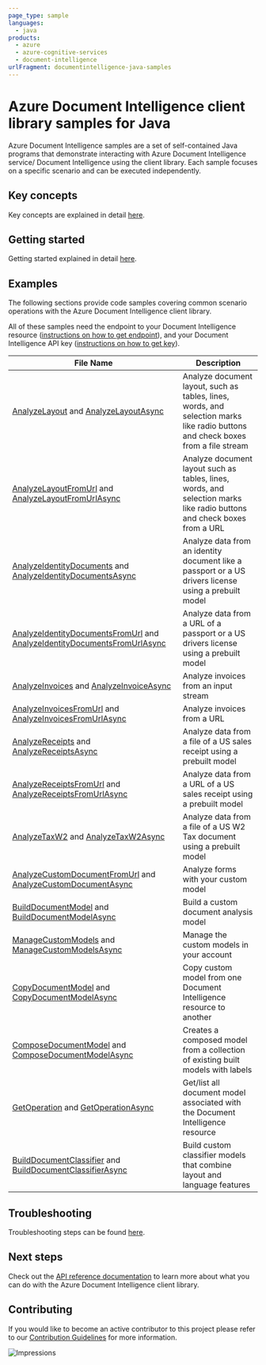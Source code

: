 ```yaml
---
page_type: sample
languages:
  - java
products:
  - azure
  - azure-cognitive-services
  - document-intelligence
urlFragment: documentintelligence-java-samples
---
```


# Azure Document Intelligence client library samples for Java

Azure Document Intelligence samples are a set of self-contained Java programs that demonstrate interacting with Azure Document Intelligence service/ Document Intelligence
using the client library. Each sample focuses on a specific scenario and can be executed independently.

## Key concepts
Key concepts are explained in detail [here][SDK_README_KEY_CONCEPTS].

## Getting started
Getting started explained in detail [here][SDK_README_GETTING_STARTED].

## Examples
The following sections provide code samples covering common scenario operations with the Azure Document Intelligence client library.

All of these samples need the endpoint to your Document Intelligence resource ([instructions on how to get endpoint][get-endpoint-instructions]), and your Document Intelligence API key ([instructions on how to get key][get-key-instructions]).

| **File Name**                                                                                                                                    | **Description**                                                                                                                  |
|--------------------------------------------------------------------------------------------------------------------------------------------------|----------------------------------------------------------------------------------------------------------------------------------|
| [AnalyzeLayout][analyze_layout] and [AnalyzeLayoutAsync][analyze_layout_async]                                                                   | Analyze document layout, such as tables, lines, words, and selection marks like radio buttons and check boxes from a file stream |
| [AnalyzeLayoutFromUrl][analyze_layout_from_url] and [AnalyzeLayoutFromUrlAsync][analyze_layout_from_url_async]                                   | Analyze document layout such as tables, lines, words, and selection marks like radio buttons and check boxes from a URL          |
| [AnalyzeIdentityDocuments][analyze_id_documents] and [AnalyzeIdentityDocumentsAsync][analyze_id_documents_async]                                 | Analyze data from an identity document like a passport or a US drivers license using a prebuilt model                            |
| [AnalyzeIdentityDocumentsFromUrl][analyze_id_documents_from_url] and [AnalyzeIdentityDocumentsFromUrlAsync][analyze_id_documents_from_url_async] | Analyze data from a URL of a passport or a US drivers license using a prebuilt model                                             |
| [AnalyzeInvoices][analyze_invoices] and [AnalyzeInvoiceAsync][analyze_invoices_async]                                                            | Analyze invoices from an input stream                                                                                            |
| [AnalyzeInvoicesFromUrl][analyze_invoices_from_url] and [AnalyzeInvoicesFromUrlAsync][analyze_invoices_from_url_async]                           | Analyze invoices from a URL                                                                                                      |
| [AnalyzeReceipts][analyze_receipts] and [AnalyzeReceiptsAsync][analyze_receipts_async]                                                           | Analyze data from a file of a US sales receipt using a prebuilt model                                                            |
| [AnalyzeReceiptsFromUrl][analyze_receipts_from_url] and [AnalyzeReceiptsFromUrlAsync][analyze_receipts_from_url_async]                           | Analyze data from a URL of a US sales receipt using a prebuilt model                                                             |
| [AnalyzeTaxW2][analyze_w2] and [AnalyzeTaxW2Async][analyze_w2_async]                                                                             | Analyze data from a file of a US W2 Tax document using a prebuilt model                                                          |
| [AnalyzeCustomDocumentFromUrl][analyze_custom_documents] and [AnalyzeCustomDocumentAsync][analyze_custom_documents_async]                        | Analyze forms with your custom model                                                                                             |
| [BuildDocumentModel][build_model] and [BuildDocumentModelAsync][build_model_async]                                                               | Build a custom document analysis model                                                                                           |
| [ManageCustomModels][manage_custom_models] and [ManageCustomModelsAsync][manage_custom_models_async]                                             | Manage the custom models in your account                                                                                         |
| [CopyDocumentModel][copy_model] and [CopyDocumentModelAsync][copy_model_async]                                                                   | Copy custom model from one Document Intelligence resource to another                                                             |
| [ComposeDocumentModel][compose_model] and [ComposeDocumentModelAsync][compose_model_async]                                                       | Creates a composed model from a collection of existing built models with labels                                                  |
| [GetOperation][get_operation] and [GetOperationAsync][get_operation_async]                                                                       | Get/list all document model associated with the Document Intelligence resource                                                   |
| [BuildDocumentClassifier][build_classifier] and [BuildDocumentClassifierAsync][build_classifier_async]                                           | Build custom classifier models that combine layout and language features                                                         |

## Troubleshooting
Troubleshooting steps can be found [here][SDK_README_TROUBLESHOOTING].

## Next steps
Check out the [API reference documentation][java_fr_ref_docs] to learn more about
what you can do with the Azure Document Intelligence client library.

## Contributing
If you would like to become an active contributor to this project please refer to our [Contribution
Guidelines][SDK_README_CONTRIBUTING] for more information.

<!-- LINKS -->
[SDK_README_CONTRIBUTING]: https://github.com/Azure/azure-sdk-for-java/blob/main/sdk/documentintelligence/azure-ai-documentintelligence/README.md#contributing
[SDK_README_GETTING_STARTED]: https://github.com/Azure/azure-sdk-for-java/blob/main/sdk/documentintelligence/azure-ai-documentintelligence/README.md#getting-started
[SDK_README_TROUBLESHOOTING]: https://github.com/Azure/azure-sdk-for-java/blob/main/sdk/documentintelligence/azure-ai-documentintelligence/README.md#troubleshooting
[SDK_README_KEY_CONCEPTS]: https://github.com/Azure/azure-sdk-for-java/blob/main/sdk/documentintelligence/azure-ai-documentintelligence/README.md#key-concepts
[SDK_README_DEPENDENCY]: ../../README.md#adding-the-package-to-your-product
[SDK_README_NEXT_STEPS]: ../../README.md#next-steps
[java_fr_ref_docs]: https://aka.ms/azsdk-java-documentintelligence-ref-doc
[get-endpoint-instructions]: https://github.com/Azure/azure-sdk-for-java/tree/main/sdk/documentintelligence/azure-ai-documentintelligence#create-a-form-recognizer-resource
[get-key-instructions]: https://github.com/Azure/azure-sdk-for-java/tree/main/sdk/documentintelligence/azure-ai-documentintelligence#create-a-form-recognizer-client-using-azurekeycredential

[build_model]: https://github.com/Azure/azure-sdk-for-java/blob/main/sdk/documentintelligence/azure-ai-documentintelligence/src/samples/java/com/azure/ai/documentintelligence/administration/BuildDocumentModel.java
[build_model_async]: https://github.com/Azure/azure-sdk-for-java/blob/main/sdk/documentintelligence/azure-ai-documentintelligence/src/samples/java/com/azure/ai/documentintelligence/administration/BuildDocumentModelAsync.java
[compose_model]: https://github.com/Azure/azure-sdk-for-java/blob/main/sdk/documentintelligence/azure-ai-documentintelligence/src/samples/java/com/azure/ai/documentintelligence/administration/ComposeDocumentModel.java
[compose_model_async]: https://github.com/Azure/azure-sdk-for-java/blob/main/sdk/documentintelligence/azure-ai-documentintelligence/src/samples/java/com/azure/ai/documentintelligence/administration/ComposeDocumentModelAsync.java
[copy_model]: https://github.com/Azure/azure-sdk-for-java/blob/main/sdk/documentintelligence/azure-ai-documentintelligence/src/samples/java/com/azure/ai/documentintelligence/administration/CopyDocumentModel.java
[copy_model_async]: https://github.com/Azure/azure-sdk-for-java/blob/main/sdk/documentintelligence/azure-ai-documentintelligence/src/samples/java/com/azure/ai/documentintelligence/administration/CopyDocumentModelAsync.java
[manage_custom_models]: https://github.com/Azure/azure-sdk-for-java/blob/main/sdk/documentintelligence/azure-ai-documentintelligence/src/samples/java/com/azure/ai/documentintelligence/administration/ManageCustomModels.java
[manage_custom_models_async]: https://github.com/Azure/azure-sdk-for-java/blob/main/sdk/documentintelligence/azure-ai-documentintelligence/src/samples/java/com/azure/ai/documentintelligence/administration/ManageCustomModelsAsync.java
[analyze_layout]: https://github.com/Azure/azure-sdk-for-java/blob/main/sdk/documentintelligence/azure-ai-documentintelligence/src/samples/java/com/azure/ai/documentintelligence/AnalyzeLayout.java
[analyze_layout_async]:https://github.com/Azure/azure-sdk-for-java/blob/main/sdk/documentintelligence/azure-ai-documentintelligence/src/samples/java/com/azure/ai/documentintelligence/AnalyzeLayoutAsync.java
[analyze_layout_from_url]:https://github.com/Azure/azure-sdk-for-java/blob/main/sdk/documentintelligence/azure-ai-documentintelligence/src/samples/java/com/azure/ai/documentintelligence/AnalyzeLayoutFromUrl.java
[analyze_layout_from_url_async]: https://github.com/Azure/azure-sdk-for-java/blob/main/sdk/documentintelligence/azure-ai-documentintelligence/src/samples/java/com/azure/ai/documentintelligence/AnalyzeLayoutFromUrlAsync.java
[analyze_custom_documents]: https://github.com/Azure/azure-sdk-for-java/blob/main/sdk/documentintelligence/azure-ai-documentintelligence/src/samples/java/com/azure/ai/documentintelligence/AnalyzeCustomDocumentFromUrl.java
[analyze_custom_documents_async]: https://github.com/Azure/azure-sdk-for-java/blob/main/sdk/documentintelligence/azure-ai-documentintelligence/src/samples/java/com/azure/ai/documentintelligence/AnalyzeCustomDocumentAsync.java
[analyze_id_documents]: https://github.com/Azure/azure-sdk-for-java/blob/main/sdk/documentintelligence/azure-ai-documentintelligence/src/samples/java/com/azure/ai/documentintelligence/AnalyzeIdentityDocuments.java
[analyze_id_documents_async]: https://github.com/Azure/azure-sdk-for-java/blob/main/sdk/documentintelligence/azure-ai-documentintelligence/src/samples/java/com/azure/ai/documentintelligence/AnalyzeIdentityDocumentsAsync.java
[analyze_id_documents_from_url]: https://github.com/Azure/azure-sdk-for-java/blob/main/sdk/documentintelligence/azure-ai-documentintelligence/src/samples/java/com/azure/ai/documentintelligence/AnalyzeIdentityDocumentsFromUrl.java
[analyze_id_documents_from_url_async]: https://github.com/Azure/azure-sdk-for-java/blob/main/sdk/documentintelligence/azure-ai-documentintelligence/src/samples/java/com/azure/ai/documentintelligence/AnalyzeIdentityDocumentsFromUrlAsync.java
[analyze_invoices]: https://github.com/Azure/azure-sdk-for-java/blob/main/sdk/documentintelligence/azure-ai-documentintelligence/src/samples/java/com/azure/ai/documentintelligence/AnalyzeInvoices.java
[analyze_invoices_async]:  https://github.com/Azure/azure-sdk-for-java/blob/main/sdk/documentintelligence/azure-ai-documentintelligence/src/samples/java/com/azure/ai/documentintelligence/AnalyzeInvoicesAsync.java
[analyze_invoices_from_url]: https://github.com/Azure/azure-sdk-for-java/blob/main/sdk/documentintelligence/azure-ai-documentintelligence/src/samples/java/com/azure/ai/documentintelligence/AnalyzeInvoicesFromUrl.java
[analyze_invoices_from_url_async]: https://github.com/Azure/azure-sdk-for-java/blob/main/sdk/documentintelligence/azure-ai-documentintelligence/src/samples/java/com/azure/ai/documentintelligence/AnalyzeInvoicesFromUrlAsync.java
[analyze_receipts]: https://github.com/Azure/azure-sdk-for-java/blob/main/sdk/documentintelligence/azure-ai-documentintelligence/src/samples/java/com/azure/ai/documentintelligence/AnalyzeReceipts.java
[analyze_receipts_async]: https://github.com/Azure/azure-sdk-for-java/blob/main/sdk/documentintelligence/azure-ai-documentintelligence/src/samples/java/com/azure/ai/documentintelligence/AnalyzeReceiptsAsync.java
[analyze_receipts_from_url]: https://github.com/Azure/azure-sdk-for-java/blob/main/sdk/documentintelligence/azure-ai-documentintelligence/src/samples/java/com/azure/ai/documentintelligence/AnalyzeReceiptsFromUrl.java
[analyze_receipts_from_url_async]: https://github.com/Azure/azure-sdk-for-java/blob/main/sdk/documentintelligence/azure-ai-documentintelligence/src/samples/java/com/azure/ai/documentintelligence/AnalyzeReceiptsFromUrlAsync.java
[analyze_w2]: https://github.com/Azure/azure-sdk-for-java/blob/main/sdk/documentintelligence/azure-ai-documentintelligence/src/samples/java/com/azure/ai/documentintelligence/AnalyzeTaxW2.java
[analyze_w2_async]: https://github.com/Azure/azure-sdk-for-java/blob/main/sdk/documentintelligence/azure-ai-documentintelligence/src/samples/java/com/azure/ai/documentintelligence/AnalyzeTaxW2Async.java
[get_operation]: https://github.com/Azure/azure-sdk-for-java/blob/main/sdk/documentintelligence/azure-ai-documentintelligence/src/samples/java/com/azure/ai/documentintelligence/administration/GetOperationSummary.java
[get_operation_async]: https://github.com/Azure/azure-sdk-for-java/blob/main/sdk/documentintelligence/azure-ai-documentintelligence/src/samples/java/com/azure/ai/documentintelligence/administration/GetOperationSummaryAsync.java
[build_classifier]: https://github.com/Azure/azure-sdk-for-java/blob/main/sdk/documentintelligence/azure-ai-documentintelligence/src/samples/java/com/azure/ai/documentintelligence/administration/BuildDocumentClassifier.java
[build_classifier_async]: https://github.com/Azure/azure-sdk-for-java/blob/main/sdk/documentintelligence/azure-ai-documentintelligence/src/samples/java/com/azure/ai/documentintelligence/administration/BuildDocumentClassifierAsync.java

![Impressions](https://azure-sdk-impressions.azurewebsites.net/api/impressions/azure-sdk-for-java%2Fsdk%2Fdocumentintelligence%2Fazure-ai-documentintelligence%2FREADME.png)
